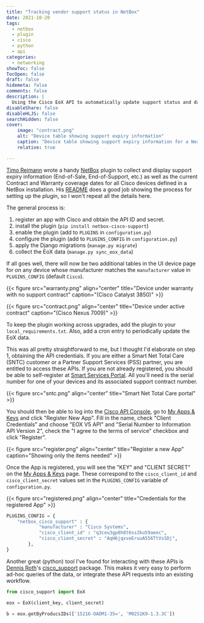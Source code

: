 ```yaml
---
title: "Tracking vendor support status in NetBox"
date: 2021-10-20
tags:
  - netbox
  - plugin
  - cisco
  - python
  - api
categories:
  - networking
showToc: false
TocOpen: false
draft: false
hidemeta: false
comments: false
description: |
  Using the Cisco EoX API to automatically update support status and dates
disableShare: false
disableHLJS: false
searchHidden: false
cover:
    image: "contract.png"
    alt: "Device table showing support expiry information"
    caption: "Device table showing support expiry information for a Nexus 7009 chassis"
    relative: true

---
```


[Timo Reimann][timo] wrote a handy [NetBox][netbox] plugin to collect
and display support expiry information (End-of-Sale, End-of-Support,
etc.) as well as the current Contract and Warranty coverage dates
for all Cisco devices defined in a NetBox installation.  His
[README][readme] does a good job showing the process for setting up the
plugin, so I won't repeat all the details here.

The general process is:

1. register an app with Cisco and obtain the API ID and secret.
1. install the plugin (`pip install netbox-cisco-support`)
1. enable the plugin (add to `PLUGINS` in `configuration.py`)
1. configure the plugin (add to `PLUGINS_CONFIG`  in `configuration.py`)
1. apply the Django migrations (`manage.py migrate`)
1. collect the EoX data (`manage.py sync_eox_data`)

If all goes well, there will now be two additional tables in the
UI device page for on any device whose manufacturer matches the
`manufacturer` value in `PLUGINS_CONFIG` (default `Cisco`).

{{< figure src="warranty.png" align="center"
    title="Device under warranty with no support contract"
    caption="(Cisco Catalyst 3850)" >}}

{{< figure src="contract.png" align="center"
    title="Device under active contract"
    caption="(Cisco Nexus 7009)" >}}

To keep the plugin working across upgrades, add the plugin to your
`local_requirements.txt`.  Also, add a cron entry to periodically update
the EoX data.

This was all pretty straightforward to me, but I thought I'd elaborate
on step 1, obtaining the API credentials.  If you are either a Smart
Net Total Care (SNTC) customer or a Partner Support Services (PSS)
partner, you are entitled to access these APIs.  If you are not already
registered, you should be able to self-register at [Smart Services
Portal][portal].  All you'll need is the serial number for one of your
devices and its associated support contract number.

{{< figure src="sntc.png" align="center"
    title="Smart Net Total Care portal" >}}

You should then be able to log into the [Cisco API Console][apiconsole],
go to [My Apps & Keys][myapps] and click "Register New App".  Fill in
the name, check "Client Credentials" and choose "EOX V5 API" and "Serial
Number to Information API Version 2", check the "I agree to the terms of
service" checkbox and click "Register".

{{< figure src="register.png" align="center"
    title="Register a new App"
    caption="Showing only the items needed" >}}

Once the App is registered, you will see the "KEY" and "CLIENT
SECRET" on the [My Apps & Keys][myapps] page.  These correspond to
the `cisco_client_id` and `cisco_client_secret` values set in
the `PLUGINS_CONFIG` variable of `configuration.py`.

{{< figure src="registered.png" align="center"
    title="Credentials for the registered App" >}}

```python
PLUGINS_CONFIG = {
    "netbox_cisco_support" : {
            "manufacturer" : "Cisco Systems",
            "cisco_client_id" : "q3ceu3gp8h8t6ss2ku59aeec",
            "cisco_client_secret" : "AqH6jqxveEruuA556TtVsSDj",
        },
}
```

Another great (python) tool I've found for interacting with these APIs
is [Dennis Roth][rothdennis]'s [cisco_support][cisco_support] package.
This makes it very easy to perform ad-hoc queries of the data, or
integrate these API requests into an existing workflow.

```python
from cisco_support import EoX

eox = EoX(client_key, client_secret)

b = eox.getByProducsIDs(['15216-OADM1-35=', 'M92S1K9-1.3.3C'])
```

[netbox]: https://netbox.readthedocs.org
[timo]: https://github.com/goebelmeier
[readme]: https://github.com/goebelmeier/netbox-cisco-support/
[portal]: https://www.cisco.com/web/smartservices/sntc.html
[apiconsole]: https://apiconsole.cisco.com
[myapps]: https://apiconsole.cisco.com/apps/myapps
[rothdennis]: https://github.com/rothdennis
[cisco_support]: https://github.com/rothdennis/cisco_support
